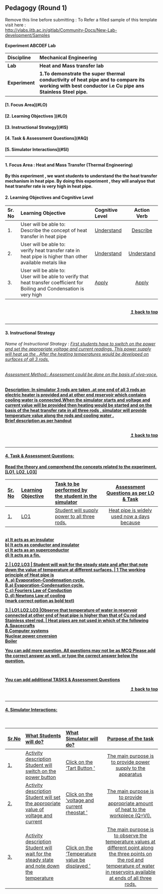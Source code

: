## Pedagogy (Round 1)
<p align="center">

Remove this line before submitting : To Refer a filled sample of this template visit here : <br> http://vlabs.iitb.ac.in/gitlab/Community-Docs/New-Lab-development/Samples
<br>
<br>
<b> Experiment ABCDEF Lab  <a name="top"></a> <br>
</p>

<b>Discipline | <b>Mechanical Engineering
:--|:--|
<b> Lab | <b> Heat and Mass transfer lab
<b> Experiment|     <b> 1.To demonstrate the super thermal conductivity of heat pipe and to compare its working with best conductor i.e Cu pipe ans Stainless Steel pipe.


<h4> [1. Focus Area](#LO)
<h4> [2. Learning Objectives ](#LO)
<h4> [3. Instructional Strategy](#IS)
<h4> [4. Task & Assessment Questions](#AQ)
<h4> [5. Simulator Interactions](#SI)
<hr>

<a name="LO"></a>
#### 1. Focus Area : Heat and Mass Transfer (Thermal Engineering)
By this experiment ,  we want students to understand the the heat transfer mechanism in heat pipe. By doing this experiment , they will analyse that heat transfer rate is very high in heat pipe.

#### 2. Learning Objectives and Cognitive Level


Sr. No |	Learning Objective	| Cognitive Level | Action Verb
:--|:--|:--|:-:
1.| User will be able to: <br>Describe the concept of heat transfer in heat pipe | [Understand](http://vlabs.iitb.ac.in/vlabs-dev/document.php) | [Describe](http://vlabs.iitb.ac.in/vlabs-dev/document.php)
2.| User will be able to: <br>verify heat transfer rate in heat pipe is higher than other available metals like | [Understand](http://vlabs.iitb.ac.in/vlabs-dev/document.php) | [Understand](http://vlabs.iitb.ac.in/vlabs-dev/document.php)
3.| User will be able to: <br>User will be able to verify that heat transfer coefficient for Boiling and Condensation is very high | [Apply](http://vlabs.iitb.ac.in/vlabs-dev/document.php) | [Apply](http://vlabs.iitb.ac.in/vlabs-dev/document.php)


<br/>
<div align="right">
    <b><a href="#top">↥ back to top</a></b>
</div>
<br/>
<hr>

<a name="IS"></a>
#### 3. Instructional Strategy
###### Name of Instructional Strategy  :    <u> First students have to switch on the power and set the appropriate voltage and current readings. This power supply will heat up the . After the heating temperatures would be developed on surfaces of all 3 rods.
###### Assessment Method:: Assessment could be done on the basis of viva-voce. 

<u> <b>Description: </b> In simulator 3 rods are taken .at one end of all 3 rods an electric heater is provided and at other end reservoir which contains cooling water is connected.When the simulator starts and voltage and current value will be provided then heating would be started and on the basis of the heat transfer rate in all three rods , simulator will provide temperature value along the rods and cooling water . </u>
<br>
 Brief description as per handout

<br/>
<div align="right">
    <b><a href="#top">↥ back to top</a></b>
</div>
<br/>
<hr>

<a name="AQ"></a>
#### 4. Task & Assessment Questions:

Read the theory and comprehend the concepts related to the experiment. [LO1, LO2, LO3]
<br>

Sr. No |	Learning Objective	| Task to be performed by <br> the student  in the simulator | Assessment Questions as per LO & Task
:--|:--|:--|:-:
1.| LO1 | Student will supply power to all three rods. | Heat pipe is widely used now a days because 
<br> a) It acts as an insulator <br> b) It acts as conductor and insulator <br> c) It acts as an superconductor <br> d) It acts as a fin.

2.| LO2,LO3 | Student will wait for the steady state and after that note down the value of temperature at different surfaces. | 1 The working principle of Heat pipe is<br> A. a) Evaporation-Condensation cycle. <br> B.a) Evaporation-Condensation cycle. <br> C.c) Fouriers Law of Conduction <br> <b> D. d) Newtons Law of cooling </b> <br> (mark correct option as bold text)

3.| LO1.LO2,LO3 |Observe that temperature of water in reservoir connected at other end of heat pipe is higher than that of Cu rod and Stainless steel rod. | Heat pipes are not used in which of the following <br> A.Spacecrafts <br> B.Computer systems <br> Nuclear power cnversion <br> Boiler


You can add more question. All questions may not be as MCQ
Please add the correct answer as well.
or type the correct answer below the question.

 <br>

 <u> You can add additional TASKS & Assessment Questions <u>
<br/>
<div align="right">
    <b><a href="#top">↥ back to top</a></b>
</div>
<br/>
<hr>

<a name="SI"></a>

#### 4. Simulator Interactions:
<br>

Sr.No | What Students will do? |	What Simulator will do?	| Purpose of the task
:--|:--|:--|:--:
1.| Activity description <br> Student will switch on the power button | Click on the ‘Tart Button '  | The main purpose is to provide power supply to the apparatus
2.| Activity description <br> Student will set the appropriate value of voltage and current | Click on the ‘voltage and current rheostat   '  | The main purpose is to provide appropriate amount of heat to the workpiece (Q=VI).
3.| Activity description <br> Student will wait for the steady state and note down the temperature | Click on the ‘Temperature value be displayed '  | The main purpose is to observe the temperature values at different point along the three points on the rod and temperature of water in reservoirs available at ends of all three rods.
